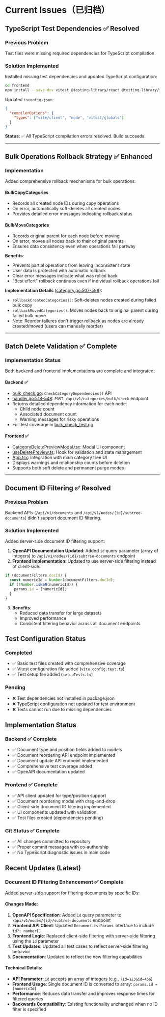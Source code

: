 # Current Issues（已归档）

## TypeScript Test Dependencies ✅ Resolved

### Previous Problem
Test files were missing required dependencies for TypeScript compilation.

### Solution Implemented
Installed missing test dependencies and updated TypeScript configuration:

```bash
cd frontend
npm install --save-dev vitest @testing-library/react @testing-library/jest-dom @types/node
```

Updated `tsconfig.json`:
```json
{
  "compilerOptions": {
    "types": ["vite/client", "node", "vitest/globals"]
  }
}
```

**Status**: ✅ All TypeScript compilation errors resolved. Build succeeds.

---

## Bulk Operations Rollback Strategy ✅ Enhanced

### Implementation
Added comprehensive rollback mechanisms for bulk operations:

#### BulkCopyCategories
- Records all created node IDs during copy operations
- On error, automatically soft-deletes all created nodes
- Provides detailed error messages indicating rollback status

#### BulkMoveCategories
- Records original parent for each node before moving
- On error, moves all nodes back to their original parents
- Ensures data consistency even when operations fail partway

**Benefits**:
- Prevents partial operations from leaving inconsistent state
- User data is protected with automatic rollback
- Clear error messages indicate what was rolled back
- "Best effort" rollback continues even if individual rollback operations fail

**Implementation Details** ([category.go:507-598](backend/internal/service/category.go#L507-L598)):
- `rollbackCreatedCategories()`: Soft-deletes nodes created during failed bulk copy
- `rollbackMovedCategories()`: Moves nodes back to original parent during failed bulk move
- Note: Reorder failures don't trigger rollback as nodes are already created/moved (users can manually reorder)

---

## Batch Delete Validation ✅ Complete

### Implementation Status
Both backend and frontend implementations are complete and integrated:

#### Backend ✅
- [bulk_check.go](backend/internal/service/bulk_check.go): `CheckCategoryDependencies()` API
- [handler.go:518-548](backend/internal/api/handler.go#L518-L548): `POST /api/v1/categories/bulk/check` endpoint
- Returns detailed dependency information for each node:
  - Child node count
  - Associated document count
  - Warning messages for risky operations
- Full test coverage in [bulk_check_test.go](backend/internal/service/bulk_check_test.go)

#### Frontend ✅
- [CategoryDeletePreviewModal.tsx](frontend/src/features/categories/components/CategoryDeletePreviewModal.tsx): Modal UI component
- [useDeletePreview.ts](frontend/src/features/categories/hooks/useDeletePreview.ts): Hook for validation and state management
- [App.tsx](frontend/src/App.tsx): Integration with main category tree UI
- Displays warnings and relationship counts before deletion
- Supports both soft delete and permanent purge modes

---

## Document ID Filtering ✅ Resolved

### Previous Problem
Backend APIs (`/api/v1/documents` and `/api/v1/nodes/{id}/subtree-documents`) didn't support document ID filtering.

### Solution Implemented
Added server-side document ID filtering support:

1. **OpenAPI Documentation Updated**: Added `id` query parameter (array of integers) to `/api/v1/nodes/{id}/subtree-documents` endpoint
2. **Frontend Implementation**: Updated to use server-side filtering instead of client-side:

```typescript
if (documentFilters.docId) {
  const numericId = Number(documentFilters.docId);
  if (!Number.isNaN(numericId)) {
    params.id = [numericId];
  }
}
```

3. **Benefits**:
   - Reduced data transfer for large datasets
   - Improved performance
   - Consistent filtering behavior across all document endpoints

## Test Configuration Status

### Completed
- ✅ Basic test files created with comprehensive coverage
- ✅ Vitest configuration file added (`vite.config.test.ts`)
- ✅ Test setup file added (`setupTests.ts`)

### Pending
- ❌ Test dependencies not installed in package.json
- ❌ TypeScript configuration not updated for test environment
- ❌ Tests cannot run due to missing dependencies

## Implementation Status

### Backend ✅ Complete
- ✅ Document type and position fields added to models
- ✅ Document reordering API endpoint implemented
- ✅ Document update API endpoint implemented
- ✅ Comprehensive test coverage added
- ✅ OpenAPI documentation updated

### Frontend ✅ Complete
- ✅ API client updated for type/position support
- ✅ Document reordering modal with drag-and-drop
- ✅ Client-side document ID filtering implemented
- ✅ UI components updated with validation
- ✅ Test files created (dependencies pending)

### Git Status ✅ Complete
- ✅ All changes committed to repository
- ✅ Proper commit messages with co-authorship
- ✅ No TypeScript diagnostic issues in main code

## Recent Updates (Latest)

### Document ID Filtering Enhancement ✅ Complete
Added server-side support for filtering documents by specific IDs:

#### Changes Made:
1. **OpenAPI Specification**: Added `id` query parameter to `/api/v1/nodes/{id}/subtree-documents` endpoint
2. **Frontend API Client**: Updated `DocumentListParams` interface to include `id?: number[]`
3. **Frontend Logic**: Replaced client-side filtering with server-side filtering using the `id` parameter
4. **Test Updates**: Updated all test cases to reflect server-side filtering behavior
5. **Documentation**: Updated to reflect the new filtering capabilities

#### Technical Details:
- **API Parameter**: `id` accepts an array of integers (e.g., `?id=123&id=456`)
- **Frontend Usage**: Single document ID is converted to array: `params.id = [numericId]`
- **Performance**: Reduces data transfer and improves response times for filtered queries
- **Backwards Compatibility**: Existing functionality unchanged when no ID filter is specified
